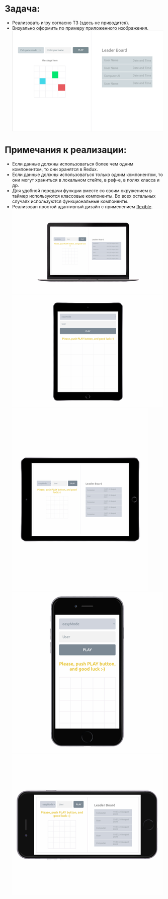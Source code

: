 # Задача:
* Реализовать игру согласно ТЗ (здесь не приводится).
* Визуально оформить по примеру приложенного изображения.
![example](https://raw.githubusercontent.com/ekb1zh/game-in-dots/master/.github/example.png)

# Примечания к реализации:
* Если данные должны использоваться более чем одним компонентом, то они хранятся в Redux.
* Если данные должны использоваться только одним компонентом, то они могут храниться в локальном стейте, в реф-е, в полях класса и др.
* Для удобной передачи функции вместе со своим окружением в таймер используются классовые компоненты. Во всех остальных случаях используются функциональные компоненты.
* Реализован простой адаптивный дизайн с применением [flexible](https://github.com/ekb1zh/flexible).
![macbook](https://raw.githubusercontent.com/ekb1zh/game-in-dots/master/.github/macbook.png)
![ipad-ver](https://raw.githubusercontent.com/ekb1zh/game-in-dots/master/.github/ipad-ver.png)
![ipad-hor](https://raw.githubusercontent.com/ekb1zh/game-in-dots/master/.github/ipad-hor.png)
![iphone-ver](https://raw.githubusercontent.com/ekb1zh/game-in-dots/master/.github/iphone-ver.png)
![iphone-hor](https://raw.githubusercontent.com/ekb1zh/game-in-dots/master/.github/iphone-hor.png)